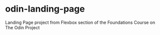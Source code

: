 # odin-landing-page
Landing Page project from Flexbox section of the Foundations Course on The Odin Project
